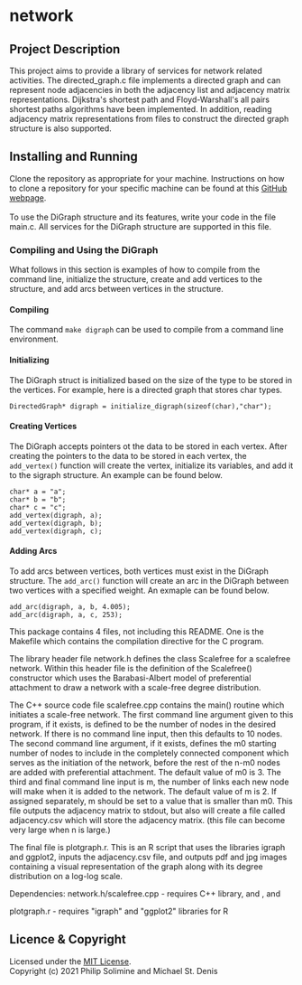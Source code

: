 # network

## Project Description
This project aims to provide a library of services for network related activities. The directed_graph.c file implements a directed graph and can represent node adjacencies in both the adjacency list and adjacency matrix representations. Dijkstra's shortest path and Floyd-Warshall's all pairs shortest paths algorithms have been implemented. In addition, reading adjacency matrix representations from files to construct the directed graph structure is also supported.
  
## Installing and Running
Clone the repository as appropriate for your machine. Instructions on how to clone a repository for your specific machine can be found at this [GitHub webpage](https://docs.github.com/en/repositories/creating-and-managing-repositories/cloning-a-repository). 
<br />
<br />
To use the DiGraph structure and its features, write your code in the file main.c. All services for the DiGraph structure are supported in this file. 

### Compiling and Using the DiGraph
What follows in this section is examples of how to compile from the command line, initialize the structure, create and add vertices to the structure, and add arcs between vertices in the structure.
<br />
#### Compiling
The command `make digraph` can be used to compile from a command line environment. 
  
#### Initializing 
The DiGraph struct is initialized based on the size of the type to be stored in the vertices. For example, here is a directed graph that stores char types.
```
DirectedGraph* digraph = initialize_digraph(sizeof(char),"char");
```

#### Creating Vertices
The DiGraph accepts pointers ot the data to be stored in each vertex. After creating the pointers to the data to be stored in each vertex, the `add_vertex()` function will create the vertex, initialize its variables, and add it to the sigraph structure. An example can be found below.
```
char* a = "a";
char* b = "b";
char* c = "c";
add_vertex(digraph, a);
add_vertex(digraph, b);
add_vertex(digraph, c);
```
#### Adding Arcs
To add arcs between vertices, both vertices must exist in the DiGraph structure. The `add_arc()` function will create an arc in the DiGraph between two vertices with a specified weight. An exmaple can be found below.
```
add_arc(digraph, a, b, 4.005);
add_arc(digraph, a, c, 253);
```
  
This package contains 4 files, not including this README. One is the Makefile which contains the compilation directive for the C program. 

The library header file network.h defines the class Scalefree for a scalefree network. Within this header file is the definition of the Scalefree() constructor which uses the Barabasi-Albert model of preferential attachment to draw a network with a scale-free degree distribution.

The C++ source code file scalefree.cpp contains the main() routine which initiates a scale-free network. The first command line argument given to this program, if it exists, is defined to be the number of nodes in the desired network. If there is no command line input, then this defaults to 10 nodes. The second command line argument, if it exists, defines the m0 starting number of nodes to include in the completely connected component which serves as the initiation of the network, before the rest of the n-m0 nodes are added with preferential attachment. The default value of m0 is 3. The third and final command line input is m, the number of links each new node will make when it is added to the network. The default value of m is 2. If assigned separately, m should be set to a value that is smaller than m0. This file outputs the adjacency matrix to stdout, but also will create a file called adjacency.csv which will store the adjacency matrix. (this file can become very large when n is large.)

The final file is plotgraph.r. This is an R script that uses the libraries igraph and ggplot2, inputs the adjacency.csv file, and outputs pdf and jpg images containing a visual representation of the graph along with its degree distribution on a log-log scale.

Dependencies:
network.h/scalefree.cpp - requires C++ <random> library, <iostream> and <fstream>, and <cmath>

plotgraph.r - requires "igraph" and "ggplot2" libraries for R
  
## Licence & Copyright
Licensed under the [MIT License](LICENSE). <br />
Copyright (c) 2021 Philip Solimine and Michael St. Denis
